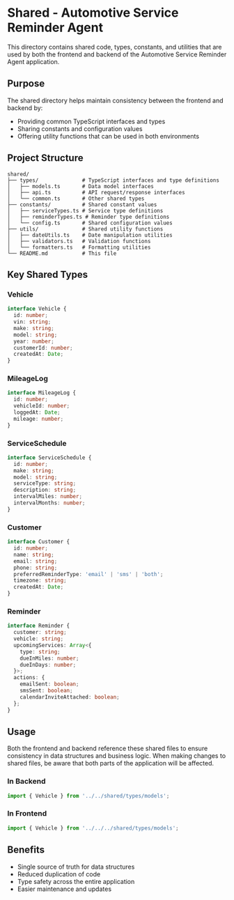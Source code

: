 # Shared - Automotive Service Reminder Agent

This directory contains shared code, types, constants, and utilities that are used by both the frontend and backend of the Automotive Service Reminder Agent application.

## Purpose

The shared directory helps maintain consistency between the frontend and backend by:

- Providing common TypeScript interfaces and types
- Sharing constants and configuration values
- Offering utility functions that can be used in both environments

## Project Structure

```
shared/
├── types/              # TypeScript interfaces and type definitions
│   ├── models.ts       # Data model interfaces
│   ├── api.ts          # API request/response interfaces
│   └── common.ts       # Other shared types
├── constants/          # Shared constant values
│   ├── serviceTypes.ts # Service type definitions
│   ├── reminderTypes.ts # Reminder type definitions
│   └── config.ts       # Shared configuration values
├── utils/              # Shared utility functions
│   ├── dateUtils.ts    # Date manipulation utilities
│   ├── validators.ts   # Validation functions
│   └── formatters.ts   # Formatting utilities
└── README.md           # This file
```

## Key Shared Types

### Vehicle
```typescript
interface Vehicle {
  id: number;
  vin: string;
  make: string;
  model: string;
  year: number;
  customerId: number;
  createdAt: Date;
}
```

### MileageLog
```typescript
interface MileageLog {
  id: number;
  vehicleId: number;
  loggedAt: Date;
  mileage: number;
}
```

### ServiceSchedule
```typescript
interface ServiceSchedule {
  id: number;
  make: string;
  model: string;
  serviceType: string;
  description: string;
  intervalMiles: number;
  intervalMonths: number;
}
```

### Customer
```typescript
interface Customer {
  id: number;
  name: string;
  email: string;
  phone: string;
  preferredReminderType: 'email' | 'sms' | 'both';
  timezone: string;
  createdAt: Date;
}
```

### Reminder
```typescript
interface Reminder {
  customer: string;
  vehicle: string;
  upcomingServices: Array<{
    type: string;
    dueInMiles: number;
    dueInDays: number;
  }>;
  actions: {
    emailSent: boolean;
    smsSent: boolean;
    calendarInviteAttached: boolean;
  };
}
```

## Usage

Both the frontend and backend reference these shared files to ensure consistency in data structures and business logic. When making changes to shared files, be aware that both parts of the application will be affected.

### In Backend

```typescript
import { Vehicle } from '../../shared/types/models';
```

### In Frontend

```typescript
import { Vehicle } from '../../../shared/types/models';
```

## Benefits

- Single source of truth for data structures
- Reduced duplication of code
- Type safety across the entire application
- Easier maintenance and updates
